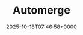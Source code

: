 ---
title: Automerge
slug: 20251018T074658
date: 2025-10-18T07:46:58+0000
params:
  url: https://automerge.org/
tags:
- crdt
- to-read
---